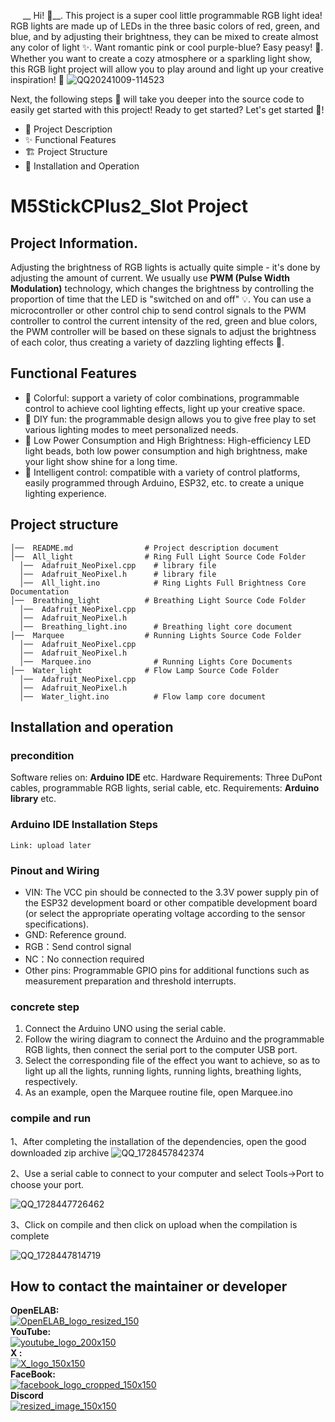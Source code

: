 
&nbsp;&nbsp;&nbsp;&nbsp;&nbsp;__ Hi! 👋__. This project is a super cool little programmable RGB light idea! RGB lights are made up of LEDs in the three basic colors of red, green, and blue, and by adjusting their brightness, they can be mixed to create almost any color of light ✨. Want romantic pink or cool purple-blue? Easy peasy! 🎨.
Whether you want to create a cozy atmosphere or a sparkling light show, this RGB light project will allow you to play around and light up your creative inspiration! 🚀
![QQ20241009-114523](https://github.com/user-attachments/assets/fe60ac31-4235-4fdc-ab48-8893f06db0f1)  

Next, the following steps 📜 will take you deeper into the source code to easily get started with this project! Ready to get started? Let's get started 🚀!
- 📝 Project Description
- ✨ Functional Features
- 🏗 Project Structure
- 🚀 Installation and Operation
# M5StickCPlus2_Slot Project
## Project Information.
Adjusting the brightness of RGB lights is actually quite simple - it's done by adjusting the amount of current. We usually use **PWM (Pulse Width Modulation)** technology, which changes the brightness by controlling the proportion of time that the LED is "switched on and off" 💡. You can use a microcontroller or other control chip to send control signals to the PWM controller to control the current intensity of the red, green and blue colors, the PWM controller will be based on these signals to adjust the brightness of each color, thus creating a variety of dazzling lighting effects 🌈.

## Functional Features

- 🌈 Colorful: support a variety of color combinations, programmable control to achieve cool lighting effects, light up your creative space.
- 🔧 DIY fun: the programmable design allows you to give free play to set various lighting modes to meet personalized needs.
- 🔧 Low Power Consumption and High Brightness: High-efficiency LED light beads, both low power consumption and high brightness, make your light show shine for a long time.
- 🤖 Intelligent control: compatible with a variety of control platforms, easily programmed through Arduino, ESP32, etc. to create a unique lighting experience.

## Project structure
``` 
│──  README.md                # Project description document
│──  All_light                # Ring Full Light Source Code Folder
  │──  Adafruit_NeoPixel.cpp    # library file
  │──  Adafruit_NeoPixel.h      # library file
  │──  All_light.ino            # Ring Lights Full Brightness Core Documentation
│──  Breathing_light          # Breathing Light Source Code Folder
  │──  Adafruit_NeoPixel.cpp    
  │──  Adafruit_NeoPixel.h
  │──  Breathing_light.ino      # Breathing light core document
│──  Marquee                  # Running Lights Source Code Folder
  │──  Adafruit_NeoPixel.cpp    
  │──  Adafruit_NeoPixel.h
  │──  Marquee.ino              # Running Lights Core Documents
│──  Water_light              # Flow Lamp Source Code Folder
  │──  Adafruit_NeoPixel.cpp    
  │──  Adafruit_NeoPixel.h
  │──  Water_light.ino          # Flow lamp core document
```
## Installation and operation

### precondition
Software relies on: __Arduino IDE__ etc.
Hardware Requirements: Three DuPont cables, programmable RGB lights, serial cable, etc.
Requirements: __Arduino library__ etc.
### Arduino IDE Installation Steps
```
Link: upload later
```
### Pinout and Wiring
- VIN: The VCC pin should be connected to the 3.3V power supply pin of the ESP32 development board or other compatible development board (or select the appropriate operating voltage according to the sensor specifications).
- GND: Reference ground.
- RGB：Send control signal
- NC：No connection required
- Other pins: Programmable GPIO pins for additional functions such as measurement preparation and threshold interrupts.
### concrete step
1. Connect the Arduino UNO using the serial cable.
2. Follow the wiring diagram to connect the Arduino and the programmable RGB lights, then connect the serial port to the computer USB port.
3. Select the corresponding file of the effect you want to achieve, so as to light up all the lights, running lights, running lights, breathing lights, respectively.
4. As an example, open the Marquee routine file, open Marquee.ino

### compile and run
1、After completing the installation of the dependencies, open the good downloaded zip archive
![QQ_1728457842374](https://github.com/user-attachments/assets/d4cb7dbe-b520-4aec-bbba-1f9dd92f6777)

2、Use a serial cable to connect to your computer and select Tools->Port to choose your port. 

![QQ_1728447726462](https://github.com/user-attachments/assets/4ba17432-2bd4-4e50-86ff-4246dd5b8a97)

3、Click on compile and then click on upload when the compilation is complete  

![QQ_1728447814719](https://github.com/user-attachments/assets/72e4abd5-63c5-4bc8-ac12-eebb229b38f0)

## How to contact the maintainer or developer
__OpenELAB:__   
[![OpenELAB_logo_resized_150](https://github.com/user-attachments/assets/5d3de375-359c-46a3-96bb-aaa211c6c636)](https://openelab.io)  
__YouTube:__  
[![youtube_logo_200x150](https://github.com/user-attachments/assets/d2365e7f-4ffe-4124-bf62-21eba19a71e4)](https://www.youtube.com/@OpenELAB)  
__X :__  
[![X_logo_150x150](https://github.com/user-attachments/assets/4ad5095f-2573-4791-9360-b355530093bf)](https://twitter.com/openelabio)  
__FaceBook:__  
[![facebook_logo_cropped_150x150](https://github.com/user-attachments/assets/52f2dc9a-a564-49a5-b72e-30eafbbc281f)](https://www.facebook.com/profile.php?id=61559154729457)  
__Discord__  
[![resized_image_150x150](https://github.com/user-attachments/assets/93ecd098-3391-45bb-9d80-b166c197a475)](https://discord.gg/VQspWyck)  

